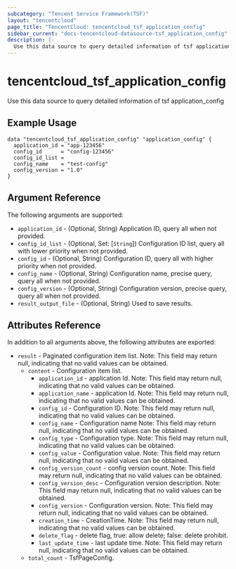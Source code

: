 ```yaml
---
subcategory: "Tencent Service Framework(TSF)"
layout: "tencentcloud"
page_title: "TencentCloud: tencentcloud_tsf_application_config"
sidebar_current: "docs-tencentcloud-datasource-tsf_application_config"
description: |-
  Use this data source to query detailed information of tsf application_config
---
```


# tencentcloud_tsf_application_config

Use this data source to query detailed information of tsf application_config

## Example Usage

```hcl
data "tencentcloud_tsf_application_config" "application_config" {
  application_id = "app-123456"
  config_id      = "config-123456"
  config_id_list =
  config_name    = "test-config"
  config_version = "1.0"
}
```

## Argument Reference

The following arguments are supported:

* `application_id` - (Optional, String) Application ID, query all when not provided.
* `config_id_list` - (Optional, Set: [`String`]) Configuration ID list, query all with lower priority when not provided.
* `config_id` - (Optional, String) Configuration ID, query all with higher priority when not provided.
* `config_name` - (Optional, String) Configuration name, precise query, query all when not provided.
* `config_version` - (Optional, String) Configuration version, precise query, query all when not provided.
* `result_output_file` - (Optional, String) Used to save results.

## Attributes Reference

In addition to all arguments above, the following attributes are exported:

* `result` - Paginated configuration item list. Note: This field may return null, indicating that no valid values can be obtained.
  * `content` - Configuration item list.
    * `application_id` - application Id. Note: This field may return null, indicating that no valid values can be obtained.
    * `application_name` - application Id. Note: This field may return null, indicating that no valid values can be obtained.
    * `config_id` - Configuration ID. Note: This field may return null, indicating that no valid values can be obtained.
    * `config_name` - Configuration name Note: This field may return null, indicating that no valid values can be obtained.
    * `config_type` - Configuration type. Note: This field may return null, indicating that no valid values can be obtained.
    * `config_value` - Configuration value. Note: This field may return null, indicating that no valid values can be obtained.
    * `config_version_count` - config version count.  Note: This field may return null, indicating that no valid values can be obtained.
    * `config_version_desc` - Configuration version description. Note: This field may return null, indicating that no valid values can be obtained.
    * `config_version` - Configuration version. Note: This field may return null, indicating that no valid values can be obtained.
    * `creation_time` - CreationTime. Note: This field may return null, indicating that no valid values can be obtained.
    * `delete_flag` - delete flag, true: allow delete; false: delete prohibit.
    * `last_update_time` - last update time.  Note: This field may return null, indicating that no valid values can be obtained.
  * `total_count` - TsfPageConfig.



